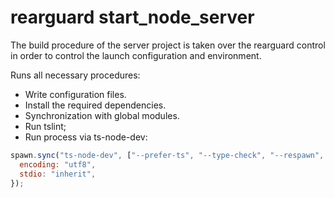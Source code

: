 # rearguard start_node_server

The build procedure of the server project is taken over the rearguard control in order to control the launch configuration and environment.

Runs all necessary procedures:

- Write configuration files.
- Install the required dependencies.
- Synchronization with global modules.
- Run tslint;
- Run process via ts-node-dev:

```javascript
spawn.sync("ts-node-dev", ["--prefer-ts", "--type-check", "--respawn", "./bin/www.ts"], {
  encoding: "utf8",
  stdio: "inherit",
});
```
